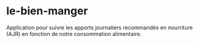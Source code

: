 # le-bien-manger
Application pour suivre les apports journaliers recommandés en nourriture (AJR) en fonction de notre consommation alimentaire.
